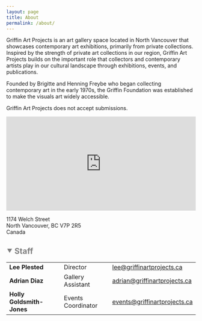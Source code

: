 ```yaml
---
layout: page
title: About
permalink: /about/
---
```

<div class="row mainstyle">
<div class="col-md-7">
<p>Griffin Art Projects is an art gallery space located in North Vancouver that showcases contemporary art exhibitions, primarily from private collections. Inspired by the strength of private art collections in our region, Griffin Art Projects builds on the important role that collectors and contemporary artists play in our cultural landscape through exhibitions, events, and publications.</p>

<p>Founded by Brigitte and Henning Freybe who began collecting contemporary art in the early 1970s, the Griffin Foundation was established to make the visuals art widely accessible.</p>

<p>Griffin Art Projects does not accept submissions.</p>
</div>
<div class="col-md-5">

<iframe
  width="100%"
  height="250"
  frameborder="0" style="border:0"
  src="https://www.google.com/maps/embed/v1/place?key=AIzaSyAIpBruqIXZX3YqiqXmX1c2BGWLSvA1b4Y
    &q=Griffin+Art+Projects,North+Vancouver+BC" allowfullscreen>
</iframe>
<p class="address">1174 Welch Street<br>
North Vancouver, BC V7P 2R5<br>
Canada</p>

</div>
</div>
<h2><a data-toggle="collapse" href="#collapseExample" aria-expanded="false" aria-controls="collapseExample" style="text-decoration: none; color: #808080">
   &#11206; Staff
</a></h2>

<div class="collapse" id="collapseExample">
  <div class="well">
    <table style="width:100%">
	  <tr>
	    <td><strong>Lee Plested</strong></td>
	    <td>Director</td> 
	    <td><a href='&#109;&#97;&#105;&#108;&#116;&#111;&#58;&#108;&#101;&#101;&#64;&#103;&#114;&#105;&#102;&#102;&#105;&#110;&#97;&#114;&#116;&#112;&#114;&#111;&#106;&#101;&#99;&#116;&#115;&#46;&#99;&#97;'>&#108;&#101;&#101;&#64;&#103;&#114;&#105;&#102;&#102;&#105;&#110;&#97;&#114;&#116;&#112;&#114;&#111;&#106;&#101;&#99;&#116;&#115;&#46;&#99;&#97;</a></td>
	  </tr>
	  <tr>
	    <td><strong>Adrian Diaz</strong></td>
	    <td>Gallery Assistant</td> 
	    <td><a href='&#109;&#97;&#105;&#108;&#116;&#111;&#58;&#97;&#100;&#114;&#105;&#97;&#110;&#64;&#103;&#114;&#105;&#102;&#102;&#105;&#110;&#97;&#114;&#116;&#112;&#114;&#111;&#106;&#101;&#99;&#116;&#115;&#46;&#99;&#97;'>&#97;&#100;&#114;&#105;&#97;&#110;&#64;&#103;&#114;&#105;&#102;&#102;&#105;&#110;&#97;&#114;&#116;&#112;&#114;&#111;&#106;&#101;&#99;&#116;&#115;&#46;&#99;&#97;</a></td>
	  </tr>
	  <tr>
	    <td><strong>Holly Goldsmith-Jones</strong></td>
	    <td>Events Coordinator</td> 
	    <td><a href='&#109;&#97;&#105;&#108;&#116;&#111;&#58;&#101;&#118;&#101;&#110;&#116;&#115;&#64;&#103;&#114;&#105;&#102;&#102;&#105;&#110;&#97;&#114;&#116;&#112;&#114;&#111;&#106;&#101;&#99;&#116;&#115;&#46;&#99;&#97;'>&#101;&#118;&#101;&#110;&#116;&#115;&#64;&#103;&#114;&#105;&#102;&#102;&#105;&#110;&#97;&#114;&#116;&#112;&#114;&#111;&#106;&#101;&#99;&#116;&#115;&#46;&#99;&#97;</a></td>
	  </tr>
	</table>
  </div>
</div>







